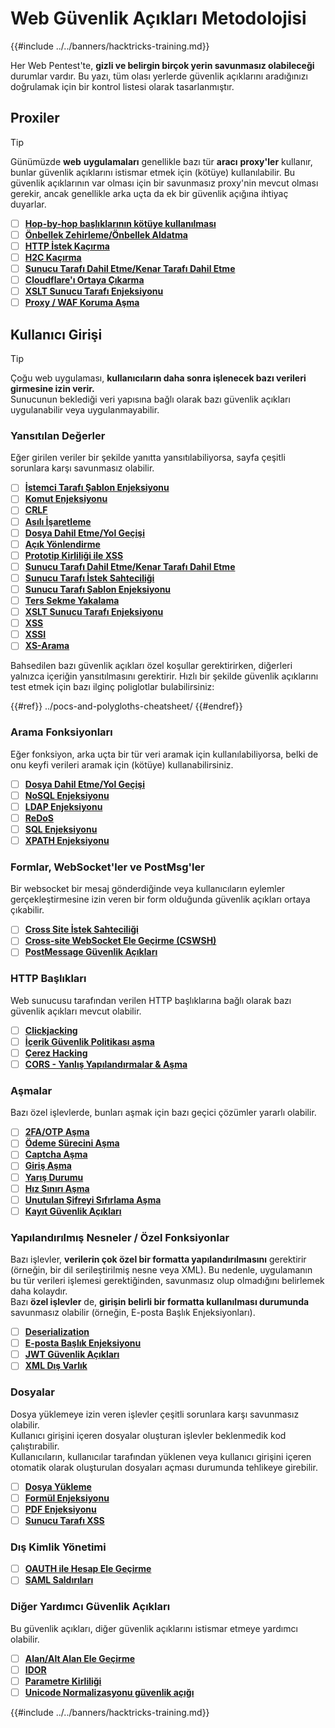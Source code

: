 # Web Güvenlik Açıkları Metodolojisi

{{#include ../../banners/hacktricks-training.md}}

Her Web Pentest'te, **gizli ve belirgin birçok yerin savunmasız olabileceği** durumlar vardır. Bu yazı, tüm olası yerlerde güvenlik açıklarını aradığınızı doğrulamak için bir kontrol listesi olarak tasarlanmıştır.

## Proxiler

> [!TIP]
> Günümüzde **web** **uygulamaları** genellikle bazı tür **aracı** **proxy'ler** kullanır, bunlar güvenlik açıklarını istismar etmek için (kötüye) kullanılabilir. Bu güvenlik açıklarının var olması için bir savunmasız proxy'nin mevcut olması gerekir, ancak genellikle arka uçta da ek bir güvenlik açığına ihtiyaç duyarlar.

- [ ] [**Hop-by-hop başlıklarının kötüye kullanılması**](../abusing-hop-by-hop-headers.md)
- [ ] [**Önbellek Zehirleme/Önbellek Aldatma**](../cache-deception.md)
- [ ] [**HTTP İstek Kaçırma**](../http-request-smuggling/index.html)
- [ ] [**H2C Kaçırma**](../h2c-smuggling.md)
- [ ] [**Sunucu Tarafı Dahil Etme/Kenar Tarafı Dahil Etme**](../server-side-inclusion-edge-side-inclusion-injection.md)
- [ ] [**Cloudflare'ı Ortaya Çıkarma**](../../network-services-pentesting/pentesting-web/uncovering-cloudflare.md)
- [ ] [**XSLT Sunucu Tarafı Enjeksiyonu**](../xslt-server-side-injection-extensible-stylesheet-language-transformations.md)
- [ ] [**Proxy / WAF Koruma Aşma**](../proxy-waf-protections-bypass.md)

## **Kullanıcı Girişi**

> [!TIP]
> Çoğu web uygulaması, **kullanıcıların daha sonra işlenecek bazı verileri girmesine izin verir.**\
> Sunucunun beklediği veri yapısına bağlı olarak bazı güvenlik açıkları uygulanabilir veya uygulanmayabilir.

### **Yansıtılan Değerler**

Eğer girilen veriler bir şekilde yanıtta yansıtılabiliyorsa, sayfa çeşitli sorunlara karşı savunmasız olabilir.

- [ ] [**İstemci Tarafı Şablon Enjeksiyonu**](../client-side-template-injection-csti.md)
- [ ] [**Komut Enjeksiyonu**](../command-injection.md)
- [ ] [**CRLF**](../crlf-0d-0a.md)
- [ ] [**Asılı İşaretleme**](../dangling-markup-html-scriptless-injection/index.html)
- [ ] [**Dosya Dahil Etme/Yol Geçişi**](../file-inclusion/index.html)
- [ ] [**Açık Yönlendirme**](../open-redirect.md)
- [ ] [**Prototip Kirliliği ile XSS**](../deserialization/nodejs-proto-prototype-pollution/index.html#client-side-prototype-pollution-to-xss)
- [ ] [**Sunucu Tarafı Dahil Etme/Kenar Tarafı Dahil Etme**](../server-side-inclusion-edge-side-inclusion-injection.md)
- [ ] [**Sunucu Tarafı İstek Sahteciliği**](../ssrf-server-side-request-forgery/index.html)
- [ ] [**Sunucu Tarafı Şablon Enjeksiyonu**](../ssti-server-side-template-injection/index.html)
- [ ] [**Ters Sekme Yakalama**](../reverse-tab-nabbing.md)
- [ ] [**XSLT Sunucu Tarafı Enjeksiyonu**](../xslt-server-side-injection-extensible-stylesheet-language-transformations.md)
- [ ] [**XSS**](../xss-cross-site-scripting/index.html)
- [ ] [**XSSI**](../xssi-cross-site-script-inclusion.md)
- [ ] [**XS-Arama**](../xs-search.md)

Bahsedilen bazı güvenlik açıkları özel koşullar gerektirirken, diğerleri yalnızca içeriğin yansıtılmasını gerektirir. Hızlı bir şekilde güvenlik açıklarını test etmek için bazı ilginç poliglotlar bulabilirsiniz:

{{#ref}}
../pocs-and-polygloths-cheatsheet/
{{#endref}}

### **Arama Fonksiyonları**

Eğer fonksiyon, arka uçta bir tür veri aramak için kullanılabiliyorsa, belki de onu keyfi verileri aramak için (kötüye) kullanabilirsiniz.

- [ ] [**Dosya Dahil Etme/Yol Geçişi**](../file-inclusion/index.html)
- [ ] [**NoSQL Enjeksiyonu**](../nosql-injection.md)
- [ ] [**LDAP Enjeksiyonu**](../ldap-injection.md)
- [ ] [**ReDoS**](../regular-expression-denial-of-service-redos.md)
- [ ] [**SQL Enjeksiyonu**](../sql-injection/index.html)
- [ ] [**XPATH Enjeksiyonu**](../xpath-injection.md)

### **Formlar, WebSocket'ler ve PostMsg'ler**

Bir websocket bir mesaj gönderdiğinde veya kullanıcıların eylemler gerçekleştirmesine izin veren bir form olduğunda güvenlik açıkları ortaya çıkabilir.

- [ ] [**Cross Site İstek Sahteciliği**](../csrf-cross-site-request-forgery.md)
- [ ] [**Cross-site WebSocket Ele Geçirme (CSWSH)**](../websocket-attacks.md)
- [ ] [**PostMessage Güvenlik Açıkları**](../postmessage-vulnerabilities/index.html)

### **HTTP Başlıkları**

Web sunucusu tarafından verilen HTTP başlıklarına bağlı olarak bazı güvenlik açıkları mevcut olabilir.

- [ ] [**Clickjacking**](../clickjacking.md)
- [ ] [**İçerik Güvenlik Politikası aşma**](../content-security-policy-csp-bypass/index.html)
- [ ] [**Çerez Hacking**](../hacking-with-cookies/index.html)
- [ ] [**CORS - Yanlış Yapılandırmalar & Aşma**](../cors-bypass.md)

### **Aşmalar**

Bazı özel işlevlerde, bunları aşmak için bazı geçici çözümler yararlı olabilir.

- [ ] [**2FA/OTP Aşma**](../2fa-bypass.md)
- [ ] [**Ödeme Sürecini Aşma**](../bypass-payment-process.md)
- [ ] [**Captcha Aşma**](../captcha-bypass.md)
- [ ] [**Giriş Aşma**](../login-bypass/index.html)
- [ ] [**Yarış Durumu**](../race-condition.md)
- [ ] [**Hız Sınırı Aşma**](../rate-limit-bypass.md)
- [ ] [**Unutulan Şifreyi Sıfırlama Aşma**](../reset-password.md)
- [ ] [**Kayıt Güvenlik Açıkları**](../registration-vulnerabilities.md)

### **Yapılandırılmış Nesneler / Özel Fonksiyonlar**

Bazı işlevler, **verilerin çok özel bir formatta yapılandırılmasını** gerektirir (örneğin, bir dil serileştirilmiş nesne veya XML). Bu nedenle, uygulamanın bu tür verileri işlemesi gerektiğinden, savunmasız olup olmadığını belirlemek daha kolaydır.\
Bazı **özel işlevler** de, **girişin belirli bir formatta kullanılması durumunda** savunmasız olabilir (örneğin, E-posta Başlık Enjeksiyonları).

- [ ] [**Deserialization**](../deserialization/index.html)
- [ ] [**E-posta Başlık Enjeksiyonu**](../email-injections.md)
- [ ] [**JWT Güvenlik Açıkları**](../hacking-jwt-json-web-tokens.md)
- [ ] [**XML Dış Varlık**](../xxe-xee-xml-external-entity.md)

### Dosyalar

Dosya yüklemeye izin veren işlevler çeşitli sorunlara karşı savunmasız olabilir.\
Kullanıcı girişini içeren dosyalar oluşturan işlevler beklenmedik kod çalıştırabilir.\
Kullanıcıların, kullanıcılar tarafından yüklenen veya kullanıcı girişini içeren otomatik olarak oluşturulan dosyaları açması durumunda tehlikeye girebilir.

- [ ] [**Dosya Yükleme**](../file-upload/index.html)
- [ ] [**Formül Enjeksiyonu**](../formula-csv-doc-latex-ghostscript-injection.md)
- [ ] [**PDF Enjeksiyonu**](../xss-cross-site-scripting/pdf-injection.md)
- [ ] [**Sunucu Tarafı XSS**](../xss-cross-site-scripting/server-side-xss-dynamic-pdf.md)

### **Dış Kimlik Yönetimi**

- [ ] [**OAUTH ile Hesap Ele Geçirme**](../oauth-to-account-takeover.md)
- [ ] [**SAML Saldırıları**](../saml-attacks/index.html)

### **Diğer Yardımcı Güvenlik Açıkları**

Bu güvenlik açıkları, diğer güvenlik açıklarını istismar etmeye yardımcı olabilir.

- [ ] [**Alan/Alt Alan Ele Geçirme**](../domain-subdomain-takeover.md)
- [ ] [**IDOR**](../idor.md)
- [ ] [**Parametre Kirliliği**](../parameter-pollution.md)
- [ ] [**Unicode Normalizasyonu güvenlik açığı**](../unicode-injection/index.html)

{{#include ../../banners/hacktricks-training.md}}
